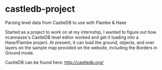 # castledb-project
Parsing level data from CastleDB to use with Flambe &amp; Haxe

Started as a project to work on at my internship, I wanted to figure out how ncannasse's CastleDB level editor worked and get it loading into a Haxe/Flambe project. At present, it can load the ground, objects, and over layers on the sample map provided on the website, including the Borders in Ground mode.

CastleDB can be found here: http://castledb.org/
